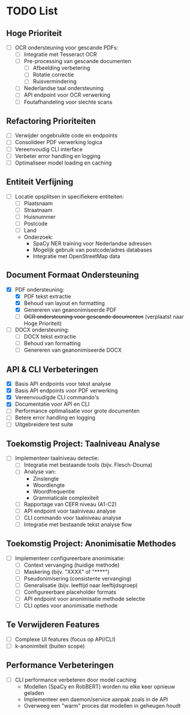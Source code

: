 # TODO List

## Hoge Prioriteit
- [ ] OCR ondersteuning voor gescande PDFs:
  - [ ] Integratie met Tesseract OCR
  - [ ] Pre-processing van gescande documenten
    - [ ] Afbeelding verbetering
    - [ ] Rotatie correctie
    - [ ] Ruisvermindering
  - [ ] Nederlandse taal ondersteuning
  - [ ] API endpoint voor OCR verwerking
  - [ ] Foutafhandeling voor slechte scans

## Refactoring Prioriteiten
- [ ] Verwijder ongebruikte code en endpoints
- [ ] Consolideer PDF verwerking logica
- [ ] Vereenvoudig CLI interface
- [ ] Verbeter error handling en logging
- [ ] Optimaliseer model loading en caching

## Entiteit Verfijning
- [ ] Locatie opsplitsen in specifiekere entiteiten:
  - [ ] Plaatsnaam
  - [ ] Straatnaam
  - [ ] Huisnummer
  - [ ] Postcode
  - [ ] Land
  - Onderzoek:
    - SpaCy NER training voor Nederlandse adressen
    - Mogelijk gebruik van postcode/adres databases
    - Integratie met OpenStreetMap data

## Document Formaat Ondersteuning
- [x] PDF ondersteuning:
  - [x] PDF tekst extractie
  - [x] Behoud van layout en formatting
  - [x] Genereren van geanonimiseerde PDF
  - [ ] ~~OCR ondersteuning voor gescande documenten~~ (verplaatst naar Hoge Prioriteit)

- [ ] DOCX ondersteuning:
  - [ ] DOCX tekst extractie
  - [ ] Behoud van formatting
  - [ ] Genereren van geanonimiseerde DOCX

## API & CLI Verbeteringen
- [x] Basis API endpoints voor tekst analyse
- [x] Basis API endpoints voor PDF verwerking
- [x] Vereenvoudigde CLI commando's
- [x] Documentatie voor API en CLI
- [ ] Performance optimalisatie voor grote documenten
- [ ] Betere error handling en logging
- [ ] Uitgebreidere test suite

## Toekomstig Project: Taalniveau Analyse
- [ ] Implementeer taalniveau detectie:
  - [ ] Integratie met bestaande tools (bijv. Flesch-Douma)
  - [ ] Analyse van:
    - Zinslengte
    - Woordlengte
    - Woordfrequentie
    - Grammaticale complexiteit
  - [ ] Rapportage van CEFR niveau (A1-C2)
  - [ ] API endpoint voor taalniveau analyse
  - [ ] CLI commando voor taalniveau analyse
  - [ ] Integratie met bestaande tekst analyse flow

## Toekomstig Project: Anonimisatie Methodes
- [ ] Implementeer configureerbare anonimisatie:
  - [ ] Context vervanging (huidige methode)
  - [ ] Maskering (bijv. "XXXX" of "****")
  - [ ] Pseudonimisering (consistente vervanging)
  - [ ] Generalisatie (bijv. leeftijd naar leeftijdsgroep)
  - [ ] Configureerbare placeholder formats
  - [ ] API endpoint voor anonimisatie methode selectie
  - [ ] CLI opties voor anonimisatie methode

## Te Verwijderen Features
- [ ] Complexe UI features (focus op API/CLI)
- [ ] k-anonimiteit (buiten scope)

## Performance Verbeteringen
- [ ] CLI performance verbeteren door model caching
  - Modellen (SpaCy en RobBERT) worden nu elke keer opnieuw geladen
  - Implementeer een daemon/service aanpak zoals in de API
  - Overweeg een "warm" proces dat modellen in geheugen houdt 